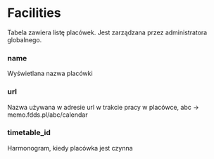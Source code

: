 # Facilities

Tabela zawiera listę placówek. Jest zarządzana przez administratora globalnego.

### name

Wyświetlana nazwa placówki

### url

Nazwa używana w adresie url w trakcie pracy w placówce, abc -> memo.fdds.pl/abc/calendar

### timetable_id

Harmonogram, kiedy placówka jest czynna
